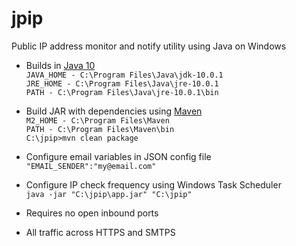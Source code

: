 # jpip
Public IP address monitor and notify utility using Java on Windows

* Builds in [Java 10](http://www.oracle.com/technetwork/java/javase/downloads/index.html)  
  `JAVA_HOME - C:\Program Files\Java\jdk-10.0.1`  
  `JRE_HOME - C:\Program Files\Java\jre-10.0.1`  
  `PATH - C:\Program Files\Java\jre-10.0.1\bin`

* Build JAR with dependencies using [Maven](https://maven.apache.org/)  
  `M2_HOME - C:\Program Files\Maven`  
  `PATH - C:\Program Files\Maven\bin`  
  `C:\jpip>mvn clean package`

* Configure email variables in JSON config file  
  `"EMAIL_SENDER":"my@email.com"`

* Configure IP check frequency using Windows Task Scheduler  
  `java -jar "C:\jpip\app.jar" "C:\jpip"`

* Requires no open inbound ports

* All traffic across HTTPS and SMTPS
